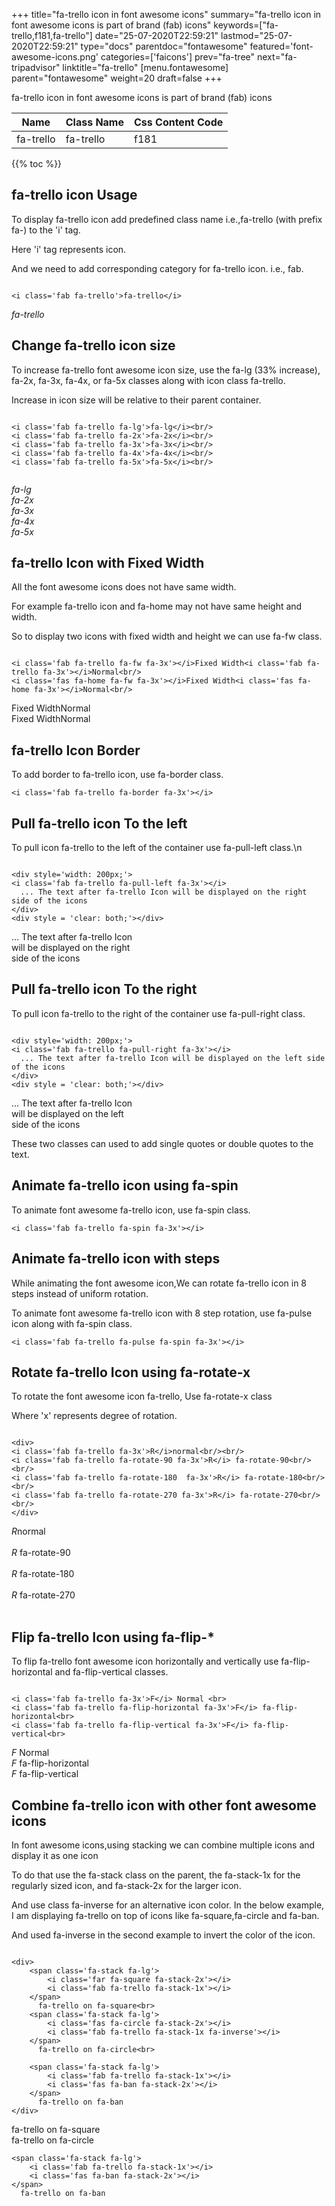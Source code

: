 +++
title="fa-trello icon in font awesome icons"
summary="fa-trello icon in font awesome icons is part of brand (fab) icons"
keywords=["fa-trello,f181,fa-trello"]
date="25-07-2020T22:59:21"
lastmod="25-07-2020T22:59:21"
type="docs"
parentdoc="fontawesome"
featured='font-awesome-icons.png'
categories=['faicons']
prev="fa-tree"
next="fa-tripadvisor"
linktitle="fa-trello"
[menu.fontawesome]
parent="fontawesome"
weight=20
draft=false
+++


fa-trello icon in font awesome icons is part of brand (fab) icons

<div class='table-responsive'><table class='table'><thead><tr><th>Name</th><th>Class Name</th><th>Css Content Code</th></tr></thead><tbody><tr><td>fa-trello</td><td>fa-trello</td><td>f181</td></tr></tbody></table></div>


{{% toc %}}


## fa-trello icon Usage

To display fa-trello icon add predefined class name i.e.,fa-trello (with prefix fa-) to the 'i' tag.

Here 'i' tag represents icon.

And we need to add corresponding category for fa-trello icon. i.e., fab.


```

<i class='fab fa-trello'>fa-trello</i>
```

<i class='fab fa-trello'>fa-trello</i>




## Change fa-trello icon size
To increase fa-trello font awesome icon size, use the fa-lg (33% increase), fa-2x, fa-3x, fa-4x, or fa-5x classes along with icon class fa-trello.

Increase in icon size will be relative to their parent container. 

```

<i class='fab fa-trello fa-lg'>fa-lg</i><br/>
<i class='fab fa-trello fa-2x'>fa-2x</i><br/>
<i class='fab fa-trello fa-3x'>fa-3x</i><br/>
<i class='fab fa-trello fa-4x'>fa-4x</i><br/>
<i class='fab fa-trello fa-5x'>fa-5x</i><br/>
            
```

<i class='fab fa-trello fa-lg'>fa-lg</i><br/>
<i class='fab fa-trello fa-2x'>fa-2x</i><br/>
<i class='fab fa-trello fa-3x'>fa-3x</i><br/>
<i class='fab fa-trello fa-4x'>fa-4x</i><br/>
<i class='fab fa-trello fa-5x'>fa-5x</i><br/>
            



## fa-trello Icon with Fixed Width 

All the font awesome icons does not have same width.

For example fa-trello icon and fa-home may not have same height and width.

So to display two icons with fixed width and height we can use fa-fw class.


```

<i class='fab fa-trello fa-fw fa-3x'></i>Fixed Width<i class='fab fa-trello fa-3x'></i>Normal<br/>
<i class='fas fa-home fa-fw fa-3x'></i>Fixed Width<i class='fas fa-home fa-3x'></i>Normal<br/>
```

<i class='fab fa-trello fa-fw fa-3x'></i>Fixed Width<i class='fab fa-trello fa-3x'></i>Normal<br/>
<i class='fas fa-home fa-fw fa-3x'></i>Fixed Width<i class='fas fa-home fa-3x'></i>Normal<br/>



## fa-trello Icon Border 

To add border to fa-trello icon, use fa-border class.


```
<i class='fab fa-trello fa-border fa-3x'></i>

```
<i class='fab fa-trello fa-border fa-3x'></i>





## Pull fa-trello icon To the left

To pull icon fa-trello to the left of the container use fa-pull-left class.\n

```

<div style='width: 200px;'>
<i class='fab fa-trello fa-pull-left fa-3x'></i>
  ... The text after fa-trello Icon will be displayed on the right side of the icons
</div>
<div style = 'clear: both;'></div>
```

<div style='width: 200px;'>
<i class='fab fa-trello fa-pull-left fa-3x'></i>
  ... The text after fa-trello Icon will be displayed on the right side of the icons
</div>
<div style = 'clear: both;'></div>




## Pull fa-trello icon To the right
To pull icon fa-trello to the right of the container use fa-pull-right class.

```

<div style='width: 200px;'>
<i class='fab fa-trello fa-pull-right fa-3x'></i>
  ... The text after fa-trello Icon will be displayed on the left side of the icons
</div>
<div style = 'clear: both;'></div>
```

<div style='width: 200px;'>
<i class='fab fa-trello fa-pull-right fa-3x'></i>
  ... The text after fa-trello Icon will be displayed on the left side of the icons
</div>
<div style = 'clear: both;'></div>

These two classes can used to add single quotes or double quotes to the text.


## Animate fa-trello icon using fa-spin
To animate font awesome fa-trello icon, use fa-spin class.

```
<i class='fab fa-trello fa-spin fa-3x'></i>
```
<i class='fab fa-trello fa-spin fa-3x'></i>




## Animate fa-trello icon with steps
While animating the font awesome icon,We can rotate fa-trello icon in 8 steps instead of uniform rotation.

To animate font awesome fa-trello icon with 8 step rotation, use fa-pulse icon along with fa-spin class.


```
<i class='fab fa-trello fa-pulse fa-spin fa-3x'></i>

```
<i class='fab fa-trello fa-pulse fa-spin fa-3x'></i>





## Rotate fa-trello Icon using fa-rotate-x
To rotate the font awesome icon fa-trello, Use fa-rotate-x class

Where 'x' represents degree of rotation.


```

<div>
<i class='fab fa-trello fa-3x'>R</i>normal<br/><br/>
<i class='fab fa-trello fa-rotate-90 fa-3x'>R</i> fa-rotate-90<br/><br/> 
<i class='fab fa-trello fa-rotate-180  fa-3x'>R</i> fa-rotate-180<br/><br/> 
<i class='fab fa-trello fa-rotate-270 fa-3x'>R</i> fa-rotate-270<br/><br/>
</div>
```

<div>
<i class='fab fa-trello fa-3x'>R</i>normal<br/><br/>
<i class='fab fa-trello fa-rotate-90 fa-3x'>R</i> fa-rotate-90<br/><br/> 
<i class='fab fa-trello fa-rotate-180  fa-3x'>R</i> fa-rotate-180<br/><br/> 
<i class='fab fa-trello fa-rotate-270 fa-3x'>R</i> fa-rotate-270<br/><br/>
</div>




## Flip fa-trello Icon using fa-flip-*
To flip fa-trello font awesome icon horizontally and vertically use fa-flip-horizontal and fa-flip-vertical classes. 

```

<i class='fab fa-trello fa-3x'>F</i> Normal <br>
<i class='fab fa-trello fa-flip-horizontal fa-3x'>F</i> fa-flip-horizontal<br>
<i class='fab fa-trello fa-flip-vertical fa-3x'>F</i> fa-flip-vertical<br>
```

<i class='fab fa-trello fa-3x'>F</i> Normal <br>
<i class='fab fa-trello fa-flip-horizontal fa-3x'>F</i> fa-flip-horizontal<br>
<i class='fab fa-trello fa-flip-vertical fa-3x'>F</i> fa-flip-vertical<br>




## Combine fa-trello icon with other font awesome icons
In font awesome icons,using stacking we can combine multiple icons and display it as one icon 

To do that use the fa-stack class on the parent, the fa-stack-1x for the regularly sized icon, and fa-stack-2x for the larger icon.

And use class fa-inverse for an alternative icon color. 
In the below example, I am displaying fa-trello on top of icons like fa-square,fa-circle and fa-ban.

And used fa-inverse in the second example to invert the color of the icon.

```

<div>
    <span class='fa-stack fa-lg'>
        <i class='far fa-square fa-stack-2x'></i>
        <i class='fab fa-trello fa-stack-1x'></i>
    </span>
      fa-trello on fa-square<br>
    <span class='fa-stack fa-lg'>
        <i class='fas fa-circle fa-stack-2x'></i>
        <i class='fab fa-trello fa-stack-1x fa-inverse'></i>
    </span>
      fa-trello on fa-circle<br>

    <span class='fa-stack fa-lg'>
        <i class='fab fa-trello fa-stack-1x'></i>
        <i class='fas fa-ban fa-stack-2x'></i>
    </span>
      fa-trello on fa-ban
</div>
```

<div>
    <span class='fa-stack fa-lg'>
        <i class='far fa-square fa-stack-2x'></i>
        <i class='fab fa-trello fa-stack-1x'></i>
    </span>
      fa-trello on fa-square<br>
    <span class='fa-stack fa-lg'>
        <i class='fas fa-circle fa-stack-2x'></i>
        <i class='fab fa-trello fa-stack-1x fa-inverse'></i>
    </span>
      fa-trello on fa-circle<br>

    <span class='fa-stack fa-lg'>
        <i class='fab fa-trello fa-stack-1x'></i>
        <i class='fas fa-ban fa-stack-2x'></i>
    </span>
      fa-trello on fa-ban
</div>






